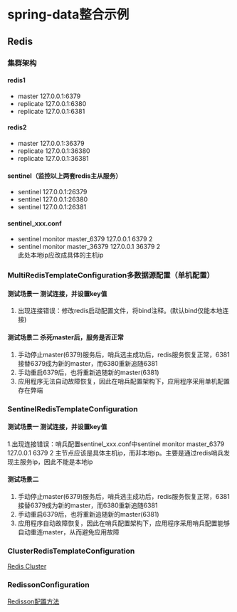 # spring-data整合示例

## Redis
### 集群架构
#### redis1
* master     127.0.0.1:6379 
* replicate  127.0.0.1:6380
* replicate  127.0.0.1:6381

#### redis2
* master     127.0.0.1:36379
* replicate  127.0.0.1:36380
* replicate  127.0.0.1:36381

#### sentinel（监控以上两套redis主从服务）
* sentinel   127.0.0.1:26379
* sentinel   127.0.0.1:26380
* sentinel   127.0.0.1:26381

#### sentinel_xxx.conf
* sentinel monitor master_6379 127.0.0.1 6379 2
* sentinel monitor master_36379 127.0.0.1 36379 2\
此处本地ip应改成具体的主机ip


### MultiRedisTemplateConfiguration多数据源配置（单机配置）
#### 测试场景一 测试连接，并设置key值
1. 出现连接错误：修改redis启动配置文件，将bind注释。(默认bind仅能本地连接)

#### 测试场景二 杀死master后，服务是否正常
1. 手动停止master(6379)服务后，哨兵选主成功后，redis服务恢复正常，6381接替6379成为新的master，而6380重新追随6381
2. 手动重启6379后，也将重新追随新的master(6381)
3. 应用程序无法自动故障恢复，因此在哨兵配置架构下，应用程序采用单机配置存在弊端

### SentinelRedisTemplateConfiguration
#### 测试场景一 测试连接，并设置key值
1.出现连接错误：哨兵配置sentinel_xxx.conf中sentinel monitor master_6379 127.0.0.1 6379 2 主节点应该是具体主机ip，而非本地ip。主要是通过redis哨兵发现主服务ip，因此不能是本地ip

#### 测试场景二 
1. 手动停止master(6379)服务后，哨兵选主成功后，redis服务恢复正常，6381接替6379成为新的master，而6380重新追随6381
2. 手动重启6379后，也将重新追随新的master(6381)
3. 应用程序自动故障恢复，因此在哨兵配置架构下，应用程序采用哨兵配置能够自动重连master，从而避免应用故障

### ClusterRedisTemplateConfiguration
[Redis Cluster](https://docs.spring.io/spring-data/data-redis/docs/current/reference/html/#cluster)


### RedissonConfiguration
[Redisson配置方法](https://github.com/redisson/redisson/wiki/2.-%E9%85%8D%E7%BD%AE%E6%96%B9%E6%B3%95#23-%E5%B8%B8%E7%94%A8%E8%AE%BE%E7%BD%AE)
